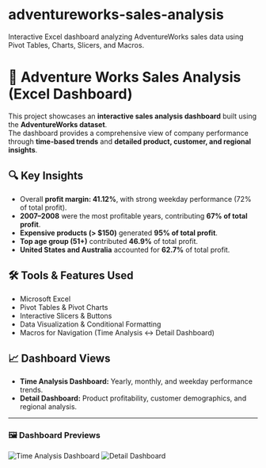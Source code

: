# adventureworks-sales-analysis
Interactive Excel dashboard analyzing AdventureWorks sales data using Pivot Tables, Charts, Slicers, and Macros.
# 🧾 Adventure Works Sales Analysis (Excel Dashboard)

This project showcases an **interactive sales analysis dashboard** built using the **AdventureWorks dataset**.  
The dashboard provides a comprehensive view of company performance through **time-based trends** and **detailed product, customer, and regional insights**.

## 🔍 Key Insights
- Overall **profit margin: 41.12%**, with strong weekday performance (72% of total profit).  
- **2007–2008** were the most profitable years, contributing **67% of total profit**.  
- **Expensive products (> $150)** generated **95% of total profit**.  
- **Top age group (51+)** contributed **46.9%** of total profit.  
- **United States and Australia** accounted for **62.7%** of total profit.

## 🛠️ Tools & Features Used
- Microsoft Excel  
- Pivot Tables & Pivot Charts  
- Interactive Slicers & Buttons  
- Data Visualization & Conditional Formatting  
- Macros for Navigation (Time Analysis ↔ Detail Dashboard)

## 📈 Dashboard Views
- **Time Analysis Dashboard:** Yearly, monthly, and weekday performance trends.  
- **Detail Dashboard:** Product profitability, customer demographics, and regional analysis.  

---

### 🖼️ Dashboard Previews
![Time Analysis Dashboard](Dashboard_Preview.png)
![Detail Dashboard](Detail_Dashboard_Preview.png)
